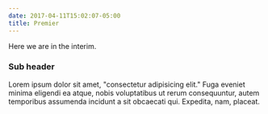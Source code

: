 ```yaml
---
date: 2017-04-11T15:02:07-05:00
title: Premier
---
```


Here we are in the interim.

### Sub header

Lorem ipsum dolor sit amet, "consectetur adipisicing elit." Fuga eveniet minima eligendi ea atque, nobis voluptatibus ut rerum consequuntur, autem temporibus assumenda incidunt a sit obcaecati qui. Expedita, nam, placeat.
